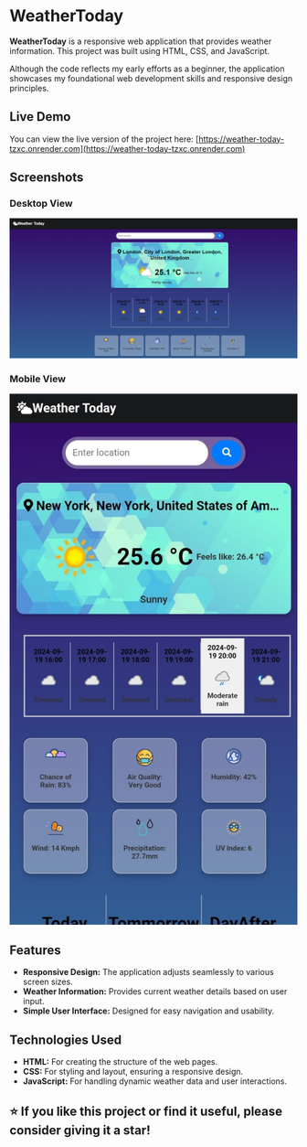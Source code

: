 # WeatherToday

**WeatherToday** is a responsive web application that provides weather information. This project was built using HTML, CSS, and JavaScript.

Although the code reflects my early efforts as a beginner, the application showcases my foundational web development skills and responsive design principles.

## Live Demo

You can view the live version of the project here: [https://weather-today-tzxc.onrender.com](https://weather-today-tzxc.onrender.com)

## Screenshots

### Desktop View

![Desktop View](./assets/images/WeatherToday.png)

### Mobile View

![Mobile View](./assets/images/MobileResponsive.jpeg)

## Features

- **Responsive Design:** The application adjusts seamlessly to various screen sizes.
- **Weather Information:** Provides current weather details based on user input.
- **Simple User Interface:** Designed for easy navigation and usability.

## Technologies Used

- **HTML:** For creating the structure of the web pages.
- **CSS:** For styling and layout, ensuring a responsive design.
- **JavaScript:** For handling dynamic weather data and user interactions.

## ⭐️ If you like this project or find it useful, please consider giving it a star!
